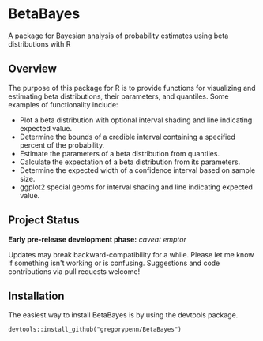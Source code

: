 # BetaBayes
A package for Bayesian analysis of probability estimates using beta distributions with R

## Overview

The purpose of this package for R is to provide functions for visualizing and estimating beta distributions, their parameters, and quantiles.
Some examples of functionality include:

* Plot a beta distribution with optional interval shading and line indicating expected value.
* Determine the bounds of a credible interval containing a specified percent of the probability.
* Estimate the parameters of a beta distribution from quantiles.
* Calculate the expectation of a beta distribution from its parameters.
* Determine the expected width of a confidence interval based on sample size.
* ggplot2 special geoms for interval shading and line indicating expected value.

## Project Status

**Early pre-release development phase:** _caveat emptor_

Updates may break backward-compatibility for a while. Please let me know if something isn't working or is confusing. Suggestions and code contributions via pull requests welcome!

## Installation

The easiest way to install BetaBayes is by using the devtools package.

```
devtools::install_github("gregorypenn/BetaBayes")
```


